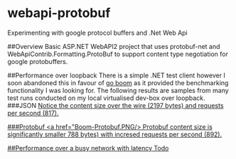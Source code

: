 webapi-protobuf
===============

Experimenting with google protocol buffers and .Net Web Api

##Overview
Basic ASP.NET WebAPI2 project that uses protobuf-net and WebApiContrib.Formatting.ProtoBuf to support content type negotiation for google protobuffers.

##Performance over loopback
There is a simple .NET test client however I soon abandoned this in favour of [go boom](https://github.com/rakyll/boom) as it provided the benchmarking functionality I was looking for. The following results are samples from many test runs conducted on my local virtualised dev-box over loopback.
###JSON
<a href="Boom-JSON.PNG" />
Notice the content size over the wire (2197 bytes) and requests per second (817).

###Protobuf
<a href="Boom-Protobuf.PNG/>
Protobuf content size is significantly smaller 788 bytes) with incresed requests per second (892).

##Performance over a busy network with latency
Todo